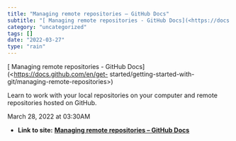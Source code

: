 ```yaml
---
title: "Managing remote repositories – GitHub Docs"
subtitle: "[ Managing remote repositories - GitHub Docs](<https://docs.github.com/en/get-"
category: "uncategorized"
tags: []
date: "2022-03-27"
type: "rain"
---
```

[ Managing remote repositories - GitHub Docs](<https://docs.github.com/en/get-
started/getting-started-with-git/managing-remote-repositories>)

Learn to work with your local repositories on your computer and remote
repositories hosted on GitHub.

March 28, 2022 at 03:30AM


* **Link to site:** **[Managing remote repositories – GitHub Docs](None)**
